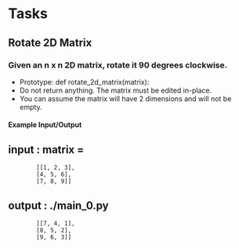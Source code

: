 # Tasks
## Rotate 2D Matrix

### Given an n x n 2D matrix, rotate it 90 degrees clockwise.
- Prototype: def rotate_2d_matrix(matrix):
- Do not return anything. The matrix must be edited in-place.
- You can assume the matrix will have 2 dimensions and will not be empty.
#### Example Input/Output

## input : matrix = 
            [[1, 2, 3],
            [4, 5, 6],
            [7, 8, 9]]
## output : ./main_0.py
            [[7, 4, 1],
            [8, 5, 2],
            [9, 6, 3]]
